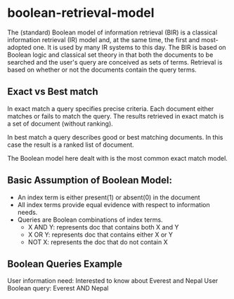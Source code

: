 # boolean-retrieval-model
The (standard) Boolean model of information retrieval (BIR) is a classical information retrieval (IR) model and, at the same time, the first and most-adopted one. It is used by many IR systems to this day. The BIR is based on Boolean logic and classical set theory in that both the documents to be searched and the user's query are conceived as sets of terms. Retrieval is based on whether or not the documents contain the query terms.

## Exact vs Best match
In exact match a query specifies precise criteria. Each document either matches or fails to match the query. The results retrieved in exact match is a set of document (without ranking).

In best match a query describes good or best matching documents. In this case the result is a ranked list of document. 

The Boolean model here dealt with is the most common exact match model.

## Basic Assumption of Boolean Model:

* An index term is either present(1) or absent(0) in the document
* All index terms provide equal evidence with respect to information needs.
* Queries are Boolean combinations of index terms.
  * X AND Y: represents doc that contains both X and Y
  * X OR Y: represents doc that contains either X or Y
  * NOT X: represents the doc that do not contain X

## Boolean Queries Example
User information need: Interested to know about Everest and Nepal
User Boolean query: Everest AND Nepal
